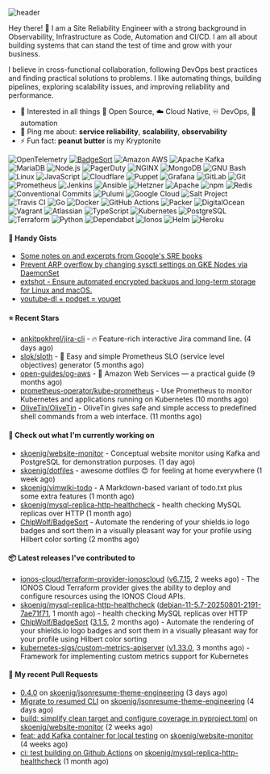 ![header](https://capsule-render.vercel.app/api?type=waving&height=200&fontAlignY=40&descAlignY=55&color=0:00ab91,100:005182&fontColor=ffffff&text=Hi,%20my%20name%20is%20S%C3%B6ren&desc=[%CB%88z%C3%B8%CB%90%CA%81%C9%99n]&animation=fadeIn)

Hey there! 👋 I am a Site Reliability Engineer with a strong background in Observability, Infrastructure as Code, Automation and CI/CD. I am all about building systems that can stand the test of time and grow with your business.

I believe in cross-functional collaboration, following DevOps best practices and finding practical solutions to problems. I like automating things, building pipelines, exploring scalability issues, and improving reliability and performance.

- 🌱 Interested in all things :page_with_curl: Open Source, :cloud: Cloud Native, :infinity: DevOps, :robot: automation
- 💬 Ping me about: **service reliability**, **scalability**, **observability**
- ⚡ Fun fact: **peanut butter** is my Kryptonite


![OpenTelemetry](https://img.shields.io/badge/OpenTelemetry-000000.svg?style=flat-square&logo=opentelemetry&logoColor=white)
[![BadgeSort](https://img.shields.io/badge/BadgeSort-000000.svg?style=flat-square&logo=githubsponsors)](https://github.com/ChipWolf/BadgeSort)
![Amazon AWS](https://img.shields.io/badge/Amazon%20AWS-232F3E.svg?style=flat-square&logo=amazonaws&logoColor=white)
![Apache Kafka](https://img.shields.io/badge/Apache%20Kafka-231F20.svg?style=flat-square&logo=apachekafka&logoColor=white)
![MariaDB](https://img.shields.io/badge/MariaDB-003545.svg?style=flat-square&logo=mariadb&logoColor=white)
![Node.js](https://img.shields.io/badge/Node.js-339933.svg?style=flat-square&logo=nodedotjs&logoColor=white)
![PagerDuty](https://img.shields.io/badge/PagerDuty-06AC38.svg?style=flat-square&logo=pagerduty&logoColor=white)
![NGINX](https://img.shields.io/badge/NGINX-009639.svg?style=flat-square&logo=nginx&logoColor=white)
![MongoDB](https://img.shields.io/badge/MongoDB-47A248.svg?style=flat-square&logo=mongodb&logoColor=white)
![GNU Bash](https://img.shields.io/badge/GNU%20Bash-4EAA25.svg?style=flat-square&logo=gnubash&logoColor=white)
![Linux](https://img.shields.io/badge/Linux-FCC624.svg?style=flat-square&logo=linux&logoColor=black)
![JavaScript](https://img.shields.io/badge/JavaScript-F7DF1E.svg?style=flat-square&logo=javascript&logoColor=black)
![Cloudflare](https://img.shields.io/badge/Cloudflare-F38020.svg?style=flat-square&logo=cloudflare&logoColor=white)
![Puppet](https://img.shields.io/badge/Puppet-FFAE1A.svg?style=flat-square&logo=puppet&logoColor=black)
![Grafana](https://img.shields.io/badge/Grafana-F46800.svg?style=flat-square&logo=grafana&logoColor=white)
![GitLab](https://img.shields.io/badge/GitLab-FC6D26.svg?style=flat-square&logo=gitlab&logoColor=white)
![Git](https://img.shields.io/badge/Git-F05032.svg?style=flat-square&logo=git&logoColor=white)
![Prometheus](https://img.shields.io/badge/Prometheus-E6522C.svg?style=flat-square&logo=prometheus&logoColor=white)
![Jenkins](https://img.shields.io/badge/Jenkins-D24939.svg?style=flat-square&logo=jenkins&logoColor=white)
![Ansible](https://img.shields.io/badge/Ansible-EE0000.svg?style=flat-square&logo=ansible&logoColor=white)
![Hetzner](https://img.shields.io/badge/Hetzner-D50C2D.svg?style=flat-square&logo=hetzner&logoColor=white)
![Apache](https://img.shields.io/badge/Apache-D22128.svg?style=flat-square&logo=apache&logoColor=white)
![npm](https://img.shields.io/badge/npm-CB3837.svg?style=flat-square&logo=npm&logoColor=white)
![Redis](https://img.shields.io/badge/Redis-DC382D.svg?style=flat-square&logo=redis&logoColor=white)
![Conventional Commits](https://img.shields.io/badge/Conventional%20Commits-FE5196.svg?style=flat-square&logo=conventionalcommits&logoColor=white)
![Pulumi](https://img.shields.io/badge/Pulumi-8A3391.svg?style=flat-square&logo=pulumi&logoColor=white)
![Google Cloud](https://img.shields.io/badge/Google%20Cloud-4285F4.svg?style=flat-square&logo=googlecloud&logoColor=white)
![Salt Project](https://img.shields.io/badge/Salt%20Project-57BCAD.svg?style=flat-square&logo=saltproject&logoColor=white)
![Travis CI](https://img.shields.io/badge/Travis%20CI-3EAAAF.svg?style=flat-square&logo=travisci&logoColor=white)
![Go](https://img.shields.io/badge/Go-00ADD8.svg?style=flat-square&logo=go&logoColor=white)
![Docker](https://img.shields.io/badge/Docker-2496ED.svg?style=flat-square&logo=docker&logoColor=white)
![GitHub Actions](https://img.shields.io/badge/GitHub%20Actions-2088FF.svg?style=flat-square&logo=githubactions&logoColor=white)
![Packer](https://img.shields.io/badge/Packer-02A8EF.svg?style=flat-square&logo=packer&logoColor=white)
![DigitalOcean](https://img.shields.io/badge/DigitalOcean-0080FF.svg?style=flat-square&logo=digitalocean&logoColor=white)
![Vagrant](https://img.shields.io/badge/Vagrant-1868F2.svg?style=flat-square&logo=vagrant&logoColor=white)
![Atlassian](https://img.shields.io/badge/Atlassian-0052CC.svg?style=flat-square&logo=atlassian&logoColor=white)
![TypeScript](https://img.shields.io/badge/TypeScript-3178C6.svg?style=flat-square&logo=typescript&logoColor=white)
![Kubernetes](https://img.shields.io/badge/Kubernetes-326CE5.svg?style=flat-square&logo=kubernetes&logoColor=white)
![PostgreSQL](https://img.shields.io/badge/PostgreSQL-4169E1.svg?style=flat-square&logo=postgresql&logoColor=white)
![Terraform](https://img.shields.io/badge/Terraform-7B42BC.svg?style=flat-square&logo=terraform&logoColor=white)
![Python](https://img.shields.io/badge/Python-3776AB.svg?style=flat-square&logo=python&logoColor=white)
![Dependabot](https://img.shields.io/badge/Dependabot-025E8C.svg?style=flat-square&logo=dependabot&logoColor=white)
![Ionos](https://img.shields.io/badge/Ionos-003D8F.svg?style=flat-square&logo=ionos&logoColor=white)
![Helm](https://img.shields.io/badge/Helm-0F1689.svg?style=flat-square&logo=helm&logoColor=white)
![Heroku](https://img.shields.io/badge/Heroku-430098.svg?style=flat-square&logo=heroku&logoColor=white)


#### 📝 Handy Gists

- [Some notes on and excerpts from Google&#39;s SRE books](https://gist.github.com/7bacab2124c14a1288b65149bd0b5209)
- [Prevent ARP overflow by changing sysctl settings on GKE Nodes via DaemonSet](https://gist.github.com/a44dffdde475056d27ecef026cd2f9a0)
- [extshot - Ensure automated encrypted backups and long-term storage for Linux and macOS.](https://gist.github.com/c19f707e02a274f6371697163ee18b9f)
- [youtube-dl &#43; podget = youget ](https://gist.github.com/d4a67764d5b653bef06574fa5cc63ef3)

#### ⭐ Recent Stars

- [ankitpokhrel/jira-cli](https://github.com/ankitpokhrel/jira-cli) - 🔥 Feature-rich interactive Jira command line. (4 days ago)
- [slok/sloth](https://github.com/slok/sloth) - 🦥 Easy and simple Prometheus SLO (service level objectives) generator (5 months ago)
- [open-guides/og-aws](https://github.com/open-guides/og-aws) - 📙 Amazon Web Services — a practical guide (9 months ago)
- [prometheus-operator/kube-prometheus](https://github.com/prometheus-operator/kube-prometheus) - Use Prometheus to monitor Kubernetes and applications running on Kubernetes (10 months ago)
- [OliveTin/OliveTin](https://github.com/OliveTin/OliveTin) - OliveTin gives safe and simple access to predefined shell commands from a web interface.  (11 months ago)

#### 🚧 Check out what I'm currently working on

- [skoenig/website-monitor](https://github.com/skoenig/website-monitor) - Conceptual website monitor using Kafka and PostgreSQL for demonstration purposes. (1 day ago)
- [skoenig/dotfiles](https://github.com/skoenig/dotfiles) - awesome dotfiles 😍 for feeling at home everywhere (1 week ago)
- [skoenig/vimwiki-todo](https://github.com/skoenig/vimwiki-todo) - A Markdown-based variant of todo.txt plus some extra features (1 month ago)
- [skoenig/mysql-replica-http-healthcheck](https://github.com/skoenig/mysql-replica-http-healthcheck) - health checking MySQL replicas over HTTP (1 month ago)
- [ChipWolf/BadgeSort](https://github.com/ChipWolf/BadgeSort) - Automate the rendering of your shields.io logo badges and sort them in a visually pleasant way for your profile using Hilbert color sorting (2 months ago)

#### 📦 Latest releases I've contributed to

- [ionos-cloud/terraform-provider-ionoscloud](https://github.com/ionos-cloud/terraform-provider-ionoscloud) ([v6.7.15](https://github.com/ionos-cloud/terraform-provider-ionoscloud/releases/tag/v6.7.15), 2 weeks ago) - The IONOS Cloud Terraform provider gives the ability to deploy and configure resources using the IONOS Cloud APIs.
- [skoenig/mysql-replica-http-healthcheck](https://github.com/skoenig/mysql-replica-http-healthcheck) ([debian-11-5.7-20250801-2191-7ae71f71](https://github.com/skoenig/mysql-replica-http-healthcheck/releases/tag/debian-11-5.7-20250801-2191-7ae71f71), 1 month ago) - health checking MySQL replicas over HTTP
- [ChipWolf/BadgeSort](https://github.com/ChipWolf/BadgeSort) ([3.1.5](https://github.com/ChipWolf/BadgeSort/releases/tag/3.1.5), 2 months ago) - Automate the rendering of your shields.io logo badges and sort them in a visually pleasant way for your profile using Hilbert color sorting
- [kubernetes-sigs/custom-metrics-apiserver](https://github.com/kubernetes-sigs/custom-metrics-apiserver) ([v1.33.0](https://github.com/kubernetes-sigs/custom-metrics-apiserver/releases/tag/v1.33.0), 3 months ago) - Framework for implementing custom metrics support for Kubernetes

#### 🔀 My recent Pull Requests

- [0.4.0](https://github.com/skoenig/jsonresume-theme-engineering/pull/15) on [skoenig/jsonresume-theme-engineering](https://github.com/skoenig/jsonresume-theme-engineering) (3 days ago)
- [Migrate to resumed CLI](https://github.com/skoenig/jsonresume-theme-engineering/pull/13) on [skoenig/jsonresume-theme-engineering](https://github.com/skoenig/jsonresume-theme-engineering) (4 days ago)
- [build: simplify clean target and configure coverage in pyproject.toml](https://github.com/skoenig/website-monitor/pull/68) on [skoenig/website-monitor](https://github.com/skoenig/website-monitor) (2 weeks ago)
- [feat: add Kafka container for local testing](https://github.com/skoenig/website-monitor/pull/65) on [skoenig/website-monitor](https://github.com/skoenig/website-monitor) (4 weeks ago)
- [ci: test building on Github Actions](https://github.com/skoenig/mysql-replica-http-healthcheck/pull/1) on [skoenig/mysql-replica-http-healthcheck](https://github.com/skoenig/mysql-replica-http-healthcheck) (1 month ago)
